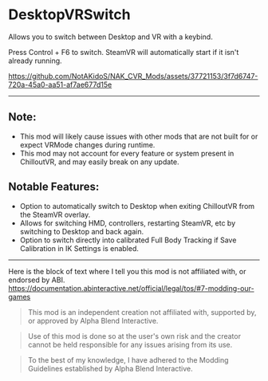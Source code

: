 # DesktopVRSwitch
Allows you to switch between Desktop and VR with a keybind.

Press Control + F6 to switch. SteamVR will automatically start if it isn't already running.

https://github.com/NotAKidoS/NAK_CVR_Mods/assets/37721153/3f7d6747-720a-45a0-aa51-af7ae677d15e

---

## Note:
* This mod will likely cause issues with other mods that are not built for or expect VRMode changes during runtime.
* This mod may not account for every feature or system present in ChilloutVR, and may easily break on any update.

## Notable Features:
* Option to automatically switch to Desktop when exiting ChilloutVR from the SteamVR overlay.
* Allows for switching HMD, controllers, restarting SteamVR, etc by switching to Desktop and back again.
* Option to switch directly into calibrated Full Body Tracking if Save Calibration in IK Settings is enabled.

---

Here is the block of text where I tell you this mod is not affiliated with, or endorsed by ABI. 
https://documentation.abinteractive.net/official/legal/tos/#7-modding-our-games

> This mod is an independent creation not affiliated with, supported by, or approved by Alpha Blend Interactive. 

> Use of this mod is done so at the user's own risk and the creator cannot be held responsible for any issues arising from its use.

> To the best of my knowledge, I have adhered to the Modding Guidelines established by Alpha Blend Interactive.
